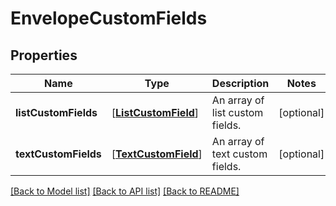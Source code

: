 # EnvelopeCustomFields

## Properties
Name | Type | Description | Notes
------------ | ------------- | ------------- | -------------
**listCustomFields** | [[**ListCustomField**](ListCustomField.md)] | An array of list custom fields. | [optional] 
**textCustomFields** | [[**TextCustomField**](TextCustomField.md)] | An array of text custom fields. | [optional] 

[[Back to Model list]](../README.md#documentation-for-models) [[Back to API list]](../README.md#documentation-for-api-endpoints) [[Back to README]](../README.md)


